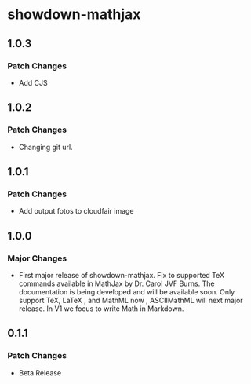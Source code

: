 # showdown-mathjax

## 1.0.3

### Patch Changes

- Add CJS

## 1.0.2

### Patch Changes

- Changing git url.

## 1.0.1

### Patch Changes

- Add output fotos to cloudfair image

## 1.0.0

### Major Changes

- First major release of showdown-mathjax. Fix to supported TeX commands available in MathJax by Dr. Carol JVF Burns. The documentation is being developed and will be available soon. Only support TeX, LaTeX , and MathML now , ASCIIMathML will next major release. In V1 we focus to write Math in Markdown.

## 0.1.1

### Patch Changes

- Beta Release
